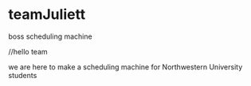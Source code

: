 teamJuliett
===========

boss scheduling machine


//hello team

we are here to make a scheduling machine for Northwestern University students
